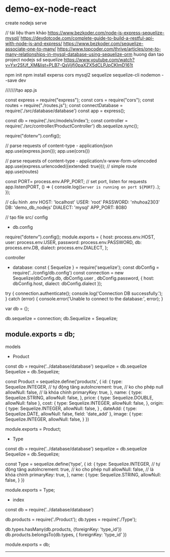 # demo-ex-node-react
create nodejs serve

// tài liệu tham khảo
https://www.bezkoder.com/node-js-express-sequelize-mysql/ 
https://devdotcode.com/complete-guide-to-build-a-restful-api-with-node-js-and-express/
https://www.bezkoder.com/sequelize-associate-one-to-many/
https://www.topcoder.com/thrive/articles/one-to-many-relationships-in-mysql-database-using-sequelize-orm
huong dan tao project nodejs sd sequelize 
https://www.youtube.com/watch?v=Yxr2SfJf_XM&list=PLB7-QsVjjfi0paXZX5dCLPJpCKlmD161t

npm init
npm install experss cors mysql2 sequelize sequelize-cli nodemon --save dev



///////tạo app.js

const express = require("express");
const cors = require("cors");
const routes = require("./routes.js");
const connectDatabase = require('./src/database/database')
const app = express();


const db = require('./src/models/index');
const controller = require('./src/controller/ProductController')
db.sequelize.sync();

require("dotenv").config();




// parse requests of content-type - application/json
app.use(express.json());
app.use(cors())

// parse requests of content-type - application/x-www-form-urlencoded
app.use(express.urlencoded({extended: true}));
// simple route
app.use(routes)



const PORT= process.env.APP_PORT;
// set port, listen for requests
app.listen(PORT, () => {
    console.log(`Server is running on port ${PORT}.`);
});

// cấu hình .env
 HOST: 'localhost'
 USER: 'root'
 PASSWORD: 'nhuhoa2303'
 DB: 'demo_db_nodejs'
 DIALECT: 'mysql'
APP_PORT: 8080

// tạo file src/
config 
- db.config

require("dotenv").config();
module.exports = {
    host: process.env.HOST,
    user: process.env.USER,
    password: process.env.PASSWORD,
    db: process.env.DB,
    dialect: process.env.DIALECT,
};

controller
- database: 
const { Sequelize } = require('sequelize');
const dbConfig = require('../config/db.config')
const connection = new Sequelize(dbConfig.db, dbConfig.user , dbConfig.password, {
    host: dbConfig.host,
    dialect: dbConfig.dialect
});

try {
    connection.authenticate();
    console.log('Connection DB successfully.');
} catch (error) {
    console.error('Unable to connect to the database:', error);
}

var db = {};

db.sequelize = connection;
db.Sequelize = Sequelize;

module.exports = db;
----
models 
- Product

const db = require('../database/database')
sequelize = db.sequelize
Sequelize = db.Sequelize;

const Product = sequelize.define('products', {
    id: {
        type: Sequelize.INTEGER,
        // tự động tăng
        autoIncrement: true,
        // ko cho phép null
        allowNull: false,
        // là khóa chính
        primaryKey: true,
    },
    name: {
        type: Sequelize.STRING,
        allowNull: false,
    },
    price: {
        type: Sequelize.DOUBLE,
        allowNull: false
    },
    cost: {
        type: Sequelize.INTEGER,
        allowNull: false,
    },
    origin: {
        type: Sequelize.INTEGER,
        allowNull: false,
    }
    ,
    dateAdd: {
        type: Sequelize.DATE,
        allowNull: false,
        field: 'date_add'
    },
    image: {
        type: Sequelize.INTEGER,
        allowNull: false,
    }
})

module.exports = Product;


- Type

const db = require('../database/database')
sequelize = db.sequelize
Sequelize = db.Sequelize;

const Type = sequelize.define('type', {
    id: {
        type: Sequelize.INTEGER,
        // tự động tăng
        autoIncrement: true,
        // ko cho phép null
        allowNull: false,
        // là khóa chính
        primaryKey: true,
    },
    name: {
        type: Sequelize.STRING,
        allowNull: false,
    }
})

module.exports = Type;

- index


const db = require('../database/database')

db.products = require('./Product');
db.types = require('./Type');

db.types.hasMany(db.products, {foreignKey: 'type_id'})
db.products.belongsTo(db.types, {
    foreignKey: 'type_id'
})


module.exports = db;

-----





